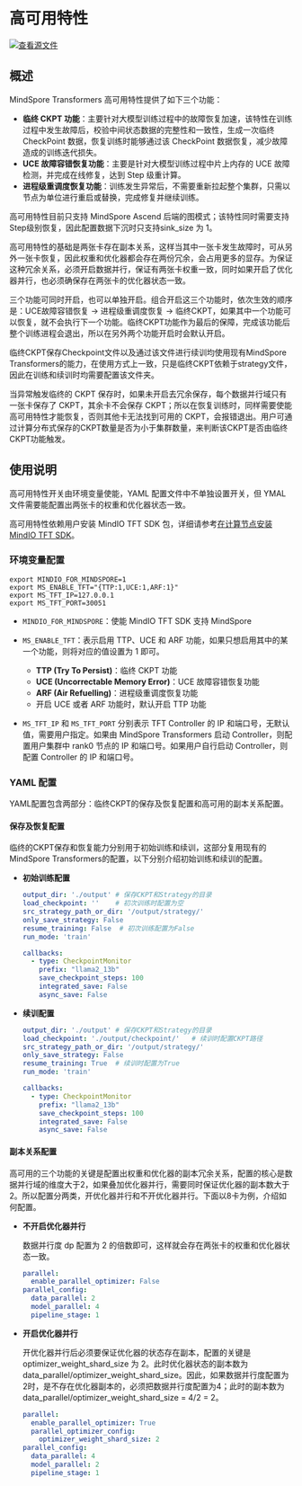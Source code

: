 # 高可用特性

[![查看源文件](https://mindspore-website.obs.cn-north-4.myhuaweicloud.com/website-images/master/resource/_static/logo_source.svg)](https://gitee.com/mindspore/docs/blob/master/docs/mindformers/docs/source_zh_cn/function/high_availability.md)

## 概述

MindSpore Transformers 高可用特性提供了如下三个功能：

- **临终 CKPT 功能**：主要针对大模型训练过程中的故障恢复加速，该特性在训练过程中发生故障后，校验中间状态数据的完整性和一致性，生成一次临终 CheckPoint 数据，恢复训练时能够通过该 CheckPoint 数据恢复，减少故障造成的训练迭代损失。
- **UCE 故障容错恢复功能**：主要是针对大模型训练过程中片上内存的 UCE 故障检测，并完成在线修复，达到 Step 级重计算。
- **进程级重调度恢复功能**：训练发生异常后，不需要重新拉起整个集群，只需以节点为单位进行重启或替换，完成修复并继续训练。

高可用特性目前只支持 MindSpore Ascend 后端的图模式；该特性同时需要支持Step级别恢复，因此配置数据下沉时只支持sink_size 为 1。

高可用特性的基础是两张卡存在副本关系，这样当其中一张卡发生故障时，可从另外一张卡恢复，因此权重和优化器都会存在两份冗余，会占用更多的显存。为保证这种冗余关系，必须开启数据并行，保证有两张卡权重一致，同时如果开启了优化器并行，也必须确保存在两张卡的优化器状态一致。

三个功能可同时开启，也可以单独开启。组合开启这三个功能时，依次生效的顺序是：UCE故障容错恢复 -> 进程级重调度恢复 -> 临终CKPT，如果其中一个功能可以恢复，就不会执行下一个功能。临终CKPT功能作为最后的保障，完成该功能后整个训练进程会退出，所以在另外两个功能开启时会默认开启。

临终CKPT保存Checkpoint文件以及通过该文件进行续训均使用现有MindSpore Transformers的能力，在使用方式上一致，只是临终CKPT依赖于strategy文件，因此在训练和续训时均需要配置该文件夹。

当异常触发临终的 CKPT 保存时，如果未开启去冗余保存，每个数据并行域只有一张卡保存了 CKPT，其余卡不会保存 CKPT；所以在恢复训练时，同样需要使能高可用特性才能恢复，否则其他卡无法找到可用的 CKPT，会报错退出。用户可通过计算分布式保存的CKPT数量是否为小于集群数量，来判断该CKPT是否由临终CKPT功能触发。

## 使用说明

高可用特性开关由环境变量使能，YAML 配置文件中不单独设置开关，但 YMAL 文件需要能配置出两张卡的权重和优化器状态一致。

高可用特性依赖用户安装 MindIO TFT SDK 包，详细请参考[在计算节点安装 MindIO TFT SDK](https://www.hiascend.com/document/detail/zh/mindx-dl/600/clusterscheduling/ref/mindiottp/mindiotft011.html)。

### 环境变量配置

```shell
export MINDIO_FOR_MINDSPORE=1
export MS_ENABLE_TFT="{TTP:1,UCE:1,ARF:1}"
export MS_TFT_IP=127.0.0.1
export MS_TFT_PORT=30051
```

- `MINDIO_FOR_MINDSPORE`：使能 MindIO TFT SDK 支持 MindSpore
- `MS_ENABLE_TFT`：表示启用 TTP、UCE 和 ARF 功能，如果只想启用其中的某一个功能，则将对应的值设置为 1 即可。
    - **TTP (Try To Persist)**：临终 CKPT 功能
    - **UCE (Uncorrectable Memory Error)**：UCE 故障容错恢复功能
    - **ARF (Air Refuelling)**：进程级重调度恢复功能
    - 开启 UCE 或者 ARF 功能时，默认开启 TTP 功能

- `MS_TFT_IP` 和 `MS_TFT_PORT` 分别表示 TFT Controller 的 IP 和端口号，无默认值，需要用户指定。如果由 MindSpore Transformers 启动 Controller，则配置用户集群中 rank0 节点的 IP 和端口号。如果用户自行启动 Controller，则配置 Controller 的 IP 和端口号。

### YAML 配置

YAML配置包含两部分：临终CKPT的保存及恢复配置和高可用的副本关系配置。

#### 保存及恢复配置

临终的CKPT保存和恢复能力分别用于初始训练和续训，这部分复用现有的MindSpore Transformers的配置，以下分别介绍初始训练和续训的配置。

- **初始训练配置**

    ```yaml
    output_dir: './output' # 保存CKPT和Strategy的目录
    load_checkpoint: ''    # 初次训练时配置为空
    src_strategy_path_or_dir: '/output/strategy/'
    only_save_strategy: False
    resume_training: False  # 初次训练配置为False
    run_mode: 'train'

    callbacks:
      - type: CheckpointMonitor
        prefix: "llama2_13b"
        save_checkpoint_steps: 100
        integrated_save: False
        async_save: False
    ```

- **续训配置**

    ```yaml
    output_dir: './output' # 保存CKPT和Strategy的目录
    load_checkpoint: './output/checkpoint/'   # 续训时配置CKPT路径
    src_strategy_path_or_dir: '/output/strategy/'
    only_save_strategy: False
    resume_training: True  # 续训时配置为True
    run_mode: 'train'

    callbacks:
      - type: CheckpointMonitor
        prefix: "llama2_13b"
        save_checkpoint_steps: 100
        integrated_save: False
        async_save: False
    ```

#### 副本关系配置

高可用的三个功能的关键是配置出权重和优化器的副本冗余关系，配置的核心是数据并行域的维度大于2，如果叠加优化器并行，需要同时保证优化器的副本数大于2。所以配置分两类，开优化器并行和不开优化器并行。下面以8卡为例，介绍如何配置。

- **不开启优化器并行**

    数据并行度 dp 配置为 2 的倍数即可，这样就会存在两张卡的权重和优化器状态一致。

    ```yaml
    parallel:
      enable_parallel_optimizer: False
    parallel_config:
      data_parallel: 2
      model_parallel: 4
      pipeline_stage: 1
    ```

- **开启优化器并行**

    开优化器并行后必须要保证优化器的状态存在副本，配置的关键是 optimizer_weight_shard_size 为 2。此时优化器状态的副本数为 data_parallel/optimizer_weight_shard_size。因此，如果数据并行度配置为2时，是不存在优化器副本的，必须把数据并行度配置为4；此时的副本数为 data_parallel/optimizer_weight_shard_size = 4/2 = 2。

    ```yaml
    parallel:
      enable_parallel_optimizer: True
      parallel_optimizer_config:
        optimizer_weight_shard_size: 2
    parallel_config:
      data_parallel: 4
      model_parallel: 2
      pipeline_stage: 1
    ```
